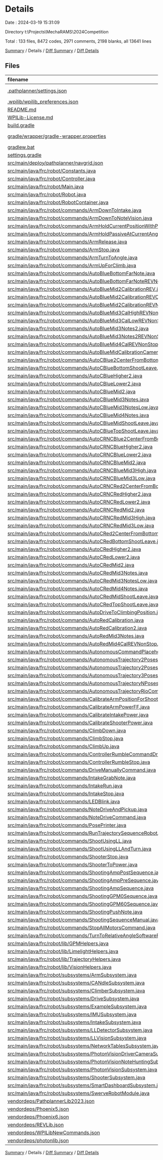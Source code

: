 # Details

Date : 2024-03-19 15:31:09

Directory t:\\Projects\\MechaRAMS\\2024Competition

Total : 133 files,  8472 codes, 2971 comments, 2198 blanks, all 13641 lines

[Summary](results.md) / Details / [Diff Summary](diff.md) / [Diff Details](diff-details.md)

## Files
| filename | language | code | comment | blank | total |
| :--- | :--- | ---: | ---: | ---: | ---: |
| [.pathplanner/settings.json](/.pathplanner/settings.json) | JSON with Comments | 12 | 0 | 0 | 12 |
| [.wpilib/wpilib_preferences.json](/.wpilib/wpilib_preferences.json) | JSON | 6 | 0 | 0 | 6 |
| [README.md](/README.md) | Markdown | 1 | 0 | 0 | 1 |
| [WPILib-License.md](/WPILib-License.md) | Markdown | 22 | 0 | 3 | 25 |
| [build.gradle](/build.gradle) | Groovy | 62 | 19 | 21 | 102 |
| [gradle/wrapper/gradle-wrapper.properties](/gradle/wrapper/gradle-wrapper.properties) | Java Properties | 7 | 0 | 1 | 8 |
| [gradlew.bat](/gradlew.bat) | Batch | 41 | 30 | 22 | 93 |
| [settings.gradle](/settings.gradle) | Groovy | 28 | 0 | 3 | 31 |
| [src/main/deploy/pathplanner/navgrid.json](/src/main/deploy/pathplanner/navgrid.json) | JSON | 1 | 0 | 0 | 1 |
| [src/main/java/frc/robot/Constants.java](/src/main/java/frc/robot/Constants.java) | Java | 660 | 244 | 181 | 1,085 |
| [src/main/java/frc/robot/Controller.java](/src/main/java/frc/robot/Controller.java) | Java | 137 | 26 | 26 | 189 |
| [src/main/java/frc/robot/Main.java](/src/main/java/frc/robot/Main.java) | Java | 8 | 13 | 5 | 26 |
| [src/main/java/frc/robot/Robot.java](/src/main/java/frc/robot/Robot.java) | Java | 66 | 49 | 33 | 148 |
| [src/main/java/frc/robot/RobotContainer.java](/src/main/java/frc/robot/RobotContainer.java) | Java | 531 | 164 | 150 | 845 |
| [src/main/java/frc/robot/commands/ArmDownToIntake.java](/src/main/java/frc/robot/commands/ArmDownToIntake.java) | Java | 14 | 9 | 4 | 27 |
| [src/main/java/frc/robot/commands/ArmDownToNoteVision.java](/src/main/java/frc/robot/commands/ArmDownToNoteVision.java) | Java | 10 | 9 | 5 | 24 |
| [src/main/java/frc/robot/commands/ArmHoldCurrentPositionWithPID.java](/src/main/java/frc/robot/commands/ArmHoldCurrentPositionWithPID.java) | Java | 23 | 11 | 12 | 46 |
| [src/main/java/frc/robot/commands/ArmHoldPassiveAtCurrentAngle.java](/src/main/java/frc/robot/commands/ArmHoldPassiveAtCurrentAngle.java) | Java | 21 | 11 | 9 | 41 |
| [src/main/java/frc/robot/commands/ArmRelease.java](/src/main/java/frc/robot/commands/ArmRelease.java) | Java | 12 | 8 | 5 | 25 |
| [src/main/java/frc/robot/commands/ArmStop.java](/src/main/java/frc/robot/commands/ArmStop.java) | Java | 12 | 8 | 5 | 25 |
| [src/main/java/frc/robot/commands/ArmTurnToAngle.java](/src/main/java/frc/robot/commands/ArmTurnToAngle.java) | Java | 34 | 9 | 10 | 53 |
| [src/main/java/frc/robot/commands/ArmUpForClimb.java](/src/main/java/frc/robot/commands/ArmUpForClimb.java) | Java | 10 | 9 | 4 | 23 |
| [src/main/java/frc/robot/commands/AutoBlueBottomFarNote.java](/src/main/java/frc/robot/commands/AutoBlueBottomFarNote.java) | Java | 40 | 10 | 14 | 64 |
| [src/main/java/frc/robot/commands/AutoBlueBottomFarNoteREVNonStop.java](/src/main/java/frc/robot/commands/AutoBlueBottomFarNoteREVNonStop.java) | Java | 39 | 10 | 14 | 63 |
| [src/main/java/frc/robot/commands/AutoBlueMid2CalibrationREV.java](/src/main/java/frc/robot/commands/AutoBlueMid2CalibrationREV.java) | Java | 38 | 24 | 15 | 77 |
| [src/main/java/frc/robot/commands/AutoBlueMid2CalibrationREVCamera.java](/src/main/java/frc/robot/commands/AutoBlueMid2CalibrationREVCamera.java) | Java | 50 | 26 | 23 | 99 |
| [src/main/java/frc/robot/commands/AutoBlueMid2CalibrationREVNonStop.java](/src/main/java/frc/robot/commands/AutoBlueMid2CalibrationREVNonStop.java) | Java | 36 | 23 | 14 | 73 |
| [src/main/java/frc/robot/commands/AutoBlueMid3CalHighREVNonStop.java](/src/main/java/frc/robot/commands/AutoBlueMid3CalHighREVNonStop.java) | Java | 82 | 29 | 12 | 123 |
| [src/main/java/frc/robot/commands/AutoBlueMid3CalLowREVNonStop.java](/src/main/java/frc/robot/commands/AutoBlueMid3CalLowREVNonStop.java) | Java | 82 | 29 | 12 | 123 |
| [src/main/java/frc/robot/commands/AutoBlueMid3Notes2.java](/src/main/java/frc/robot/commands/AutoBlueMid3Notes2.java) | Java | 90 | 32 | 5 | 127 |
| [src/main/java/frc/robot/commands/AutoBlueMid3Notes2REVNonStop.java](/src/main/java/frc/robot/commands/AutoBlueMid3Notes2REVNonStop.java) | Java | 87 | 42 | 16 | 145 |
| [src/main/java/frc/robot/commands/AutoBlueMid4CalREVNonStop.java](/src/main/java/frc/robot/commands/AutoBlueMid4CalREVNonStop.java) | Java | 119 | 35 | 39 | 193 |
| [src/main/java/frc/robot/commands/AutoBlueMidCalibrationCameraAdjustment.java](/src/main/java/frc/robot/commands/AutoBlueMidCalibrationCameraAdjustment.java) | Java | 63 | 33 | 24 | 120 |
| [src/main/java/frc/robot/commands/AutoCBlue2CenterFromBottom.java](/src/main/java/frc/robot/commands/AutoCBlue2CenterFromBottom.java) | Java | 53 | 9 | 4 | 66 |
| [src/main/java/frc/robot/commands/AutoCBlueBottomShootLeave.java](/src/main/java/frc/robot/commands/AutoCBlueBottomShootLeave.java) | Java | 24 | 9 | 7 | 40 |
| [src/main/java/frc/robot/commands/AutoCBlueHigher2.java](/src/main/java/frc/robot/commands/AutoCBlueHigher2.java) | Java | 40 | 20 | 14 | 74 |
| [src/main/java/frc/robot/commands/AutoCBlueLower2.java](/src/main/java/frc/robot/commands/AutoCBlueLower2.java) | Java | 40 | 20 | 14 | 74 |
| [src/main/java/frc/robot/commands/AutoCBlueMid2.java](/src/main/java/frc/robot/commands/AutoCBlueMid2.java) | Java | 40 | 20 | 14 | 74 |
| [src/main/java/frc/robot/commands/AutoCBlueMid3Notes.java](/src/main/java/frc/robot/commands/AutoCBlueMid3Notes.java) | Java | 78 | 25 | 4 | 107 |
| [src/main/java/frc/robot/commands/AutoCBlueMid3NotesLow.java](/src/main/java/frc/robot/commands/AutoCBlueMid3NotesLow.java) | Java | 78 | 25 | 4 | 107 |
| [src/main/java/frc/robot/commands/AutoCBlueMid4Notes.java](/src/main/java/frc/robot/commands/AutoCBlueMid4Notes.java) | Java | 117 | 25 | 10 | 152 |
| [src/main/java/frc/robot/commands/AutoCBlueMidShootLeave.java](/src/main/java/frc/robot/commands/AutoCBlueMidShootLeave.java) | Java | 24 | 9 | 5 | 38 |
| [src/main/java/frc/robot/commands/AutoCBlueTopShootLeave.java](/src/main/java/frc/robot/commands/AutoCBlueTopShootLeave.java) | Java | 24 | 9 | 5 | 38 |
| [src/main/java/frc/robot/commands/AutoCRNCBlue2CenterFromBottom.java](/src/main/java/frc/robot/commands/AutoCRNCBlue2CenterFromBottom.java) | Java | 73 | 19 | 18 | 110 |
| [src/main/java/frc/robot/commands/AutoCRNCBlueHigher2.java](/src/main/java/frc/robot/commands/AutoCRNCBlueHigher2.java) | Java | 59 | 29 | 20 | 108 |
| [src/main/java/frc/robot/commands/AutoCRNCBlueLower2.java](/src/main/java/frc/robot/commands/AutoCRNCBlueLower2.java) | Java | 59 | 28 | 18 | 105 |
| [src/main/java/frc/robot/commands/AutoCRNCBlueMid2.java](/src/main/java/frc/robot/commands/AutoCRNCBlueMid2.java) | Java | 59 | 29 | 19 | 107 |
| [src/main/java/frc/robot/commands/AutoCRNCBlueMid3High.java](/src/main/java/frc/robot/commands/AutoCRNCBlueMid3High.java) | Java | 116 | 41 | 27 | 184 |
| [src/main/java/frc/robot/commands/AutoCRNCBlueMid3Low.java](/src/main/java/frc/robot/commands/AutoCRNCBlueMid3Low.java) | Java | 116 | 41 | 27 | 184 |
| [src/main/java/frc/robot/commands/AutoCRNCRed2CenterFromBottom.java](/src/main/java/frc/robot/commands/AutoCRNCRed2CenterFromBottom.java) | Java | 73 | 19 | 18 | 110 |
| [src/main/java/frc/robot/commands/AutoCRNCRedHigher2.java](/src/main/java/frc/robot/commands/AutoCRNCRedHigher2.java) | Java | 59 | 29 | 20 | 108 |
| [src/main/java/frc/robot/commands/AutoCRNCRedLower2.java](/src/main/java/frc/robot/commands/AutoCRNCRedLower2.java) | Java | 59 | 28 | 18 | 105 |
| [src/main/java/frc/robot/commands/AutoCRNCRedMid2.java](/src/main/java/frc/robot/commands/AutoCRNCRedMid2.java) | Java | 59 | 29 | 19 | 107 |
| [src/main/java/frc/robot/commands/AutoCRNCRedMid3High.java](/src/main/java/frc/robot/commands/AutoCRNCRedMid3High.java) | Java | 116 | 41 | 27 | 184 |
| [src/main/java/frc/robot/commands/AutoCRNCRedMid3Low.java](/src/main/java/frc/robot/commands/AutoCRNCRedMid3Low.java) | Java | 116 | 41 | 27 | 184 |
| [src/main/java/frc/robot/commands/AutoCRed2CenterFromBottom.java](/src/main/java/frc/robot/commands/AutoCRed2CenterFromBottom.java) | Java | 52 | 9 | 4 | 65 |
| [src/main/java/frc/robot/commands/AutoCRedBottomShootLeave.java](/src/main/java/frc/robot/commands/AutoCRedBottomShootLeave.java) | Java | 24 | 9 | 7 | 40 |
| [src/main/java/frc/robot/commands/AutoCRedHigher2.java](/src/main/java/frc/robot/commands/AutoCRedHigher2.java) | Java | 40 | 20 | 14 | 74 |
| [src/main/java/frc/robot/commands/AutoCRedLower2.java](/src/main/java/frc/robot/commands/AutoCRedLower2.java) | Java | 40 | 20 | 14 | 74 |
| [src/main/java/frc/robot/commands/AutoCRedMid2.java](/src/main/java/frc/robot/commands/AutoCRedMid2.java) | Java | 40 | 20 | 14 | 74 |
| [src/main/java/frc/robot/commands/AutoCRedMid3Notes.java](/src/main/java/frc/robot/commands/AutoCRedMid3Notes.java) | Java | 78 | 25 | 4 | 107 |
| [src/main/java/frc/robot/commands/AutoCRedMid3NotesLow.java](/src/main/java/frc/robot/commands/AutoCRedMid3NotesLow.java) | Java | 78 | 25 | 4 | 107 |
| [src/main/java/frc/robot/commands/AutoCRedMid4Notes.java](/src/main/java/frc/robot/commands/AutoCRedMid4Notes.java) | Java | 117 | 25 | 5 | 147 |
| [src/main/java/frc/robot/commands/AutoCRedMidShootLeave.java](/src/main/java/frc/robot/commands/AutoCRedMidShootLeave.java) | Java | 24 | 9 | 5 | 38 |
| [src/main/java/frc/robot/commands/AutoCRedTopShootLeave.java](/src/main/java/frc/robot/commands/AutoCRedTopShootLeave.java) | Java | 24 | 9 | 5 | 38 |
| [src/main/java/frc/robot/commands/AutoDriveToClimbingPosition.java](/src/main/java/frc/robot/commands/AutoDriveToClimbingPosition.java) | Java | 32 | 11 | 6 | 49 |
| [src/main/java/frc/robot/commands/AutoRedCalibration.java](/src/main/java/frc/robot/commands/AutoRedCalibration.java) | Java | 43 | 9 | 4 | 56 |
| [src/main/java/frc/robot/commands/AutoRedCalibration2.java](/src/main/java/frc/robot/commands/AutoRedCalibration2.java) | Java | 41 | 9 | 4 | 54 |
| [src/main/java/frc/robot/commands/AutoRedMid3Notes.java](/src/main/java/frc/robot/commands/AutoRedMid3Notes.java) | Java | 117 | 25 | 5 | 147 |
| [src/main/java/frc/robot/commands/AutoRedMid4CalREVNonStop.java](/src/main/java/frc/robot/commands/AutoRedMid4CalREVNonStop.java) | Java | 119 | 35 | 39 | 193 |
| [src/main/java/frc/robot/commands/AutonomousCommandPlaceholder.java](/src/main/java/frc/robot/commands/AutonomousCommandPlaceholder.java) | Java | 10 | 8 | 5 | 23 |
| [src/main/java/frc/robot/commands/AutonomousTrajectory2Poses.java](/src/main/java/frc/robot/commands/AutonomousTrajectory2Poses.java) | Java | 27 | 30 | 8 | 65 |
| [src/main/java/frc/robot/commands/AutonomousTrajectory2PosesDynamic.java](/src/main/java/frc/robot/commands/AutonomousTrajectory2PosesDynamic.java) | Java | 24 | 17 | 8 | 49 |
| [src/main/java/frc/robot/commands/AutonomousTrajectory3Poses.java](/src/main/java/frc/robot/commands/AutonomousTrajectory3Poses.java) | Java | 25 | 30 | 7 | 62 |
| [src/main/java/frc/robot/commands/AutonomousTrajectoryNPoses.java](/src/main/java/frc/robot/commands/AutonomousTrajectoryNPoses.java) | Java | 28 | 13 | 11 | 52 |
| [src/main/java/frc/robot/commands/AutonomousTrajectoryRioCommand.java](/src/main/java/frc/robot/commands/AutonomousTrajectoryRioCommand.java) | Java | 61 | 41 | 21 | 123 |
| [src/main/java/frc/robot/commands/CalibrateArmPositionForShooterCalibration.java](/src/main/java/frc/robot/commands/CalibrateArmPositionForShooterCalibration.java) | Java | 27 | 11 | 10 | 48 |
| [src/main/java/frc/robot/commands/CalibrateArmPowerFF.java](/src/main/java/frc/robot/commands/CalibrateArmPowerFF.java) | Java | 30 | 11 | 10 | 51 |
| [src/main/java/frc/robot/commands/CalibrateIntakePower.java](/src/main/java/frc/robot/commands/CalibrateIntakePower.java) | Java | 31 | 12 | 8 | 51 |
| [src/main/java/frc/robot/commands/CalibrateShooterPower.java](/src/main/java/frc/robot/commands/CalibrateShooterPower.java) | Java | 30 | 9 | 8 | 47 |
| [src/main/java/frc/robot/commands/ClimbDown.java](/src/main/java/frc/robot/commands/ClimbDown.java) | Java | 18 | 9 | 8 | 35 |
| [src/main/java/frc/robot/commands/ClimbStop.java](/src/main/java/frc/robot/commands/ClimbStop.java) | Java | 12 | 8 | 5 | 25 |
| [src/main/java/frc/robot/commands/ClimbUp.java](/src/main/java/frc/robot/commands/ClimbUp.java) | Java | 18 | 9 | 10 | 37 |
| [src/main/java/frc/robot/commands/ControllerRumbleCommandDriver.java](/src/main/java/frc/robot/commands/ControllerRumbleCommandDriver.java) | Java | 15 | 9 | 4 | 28 |
| [src/main/java/frc/robot/commands/ControllerRumbleStop.java](/src/main/java/frc/robot/commands/ControllerRumbleStop.java) | Java | 12 | 8 | 5 | 25 |
| [src/main/java/frc/robot/commands/DriveManuallyCommand.java](/src/main/java/frc/robot/commands/DriveManuallyCommand.java) | Java | 46 | 17 | 19 | 82 |
| [src/main/java/frc/robot/commands/IntakeGrabNote.java](/src/main/java/frc/robot/commands/IntakeGrabNote.java) | Java | 17 | 10 | 4 | 31 |
| [src/main/java/frc/robot/commands/IntakeRun.java](/src/main/java/frc/robot/commands/IntakeRun.java) | Java | 18 | 8 | 5 | 31 |
| [src/main/java/frc/robot/commands/IntakeStop.java](/src/main/java/frc/robot/commands/IntakeStop.java) | Java | 12 | 8 | 5 | 25 |
| [src/main/java/frc/robot/commands/LEDBlink.java](/src/main/java/frc/robot/commands/LEDBlink.java) | Java | 15 | 9 | 4 | 28 |
| [src/main/java/frc/robot/commands/NoteDriveAndPickup.java](/src/main/java/frc/robot/commands/NoteDriveAndPickup.java) | Java | 12 | 9 | 4 | 25 |
| [src/main/java/frc/robot/commands/NoteDriveCommand.java](/src/main/java/frc/robot/commands/NoteDriveCommand.java) | Java | 22 | 14 | 8 | 44 |
| [src/main/java/frc/robot/commands/PosePrinter.java](/src/main/java/frc/robot/commands/PosePrinter.java) | Java | 22 | 9 | 12 | 43 |
| [src/main/java/frc/robot/commands/RunTrajectorySequenceRobotAtStartPoint.java](/src/main/java/frc/robot/commands/RunTrajectorySequenceRobotAtStartPoint.java) | Java | 47 | 54 | 20 | 121 |
| [src/main/java/frc/robot/commands/ShootUsingLL.java](/src/main/java/frc/robot/commands/ShootUsingLL.java) | Java | 23 | 9 | 8 | 40 |
| [src/main/java/frc/robot/commands/ShootUsingLLAndTurn.java](/src/main/java/frc/robot/commands/ShootUsingLLAndTurn.java) | Java | 52 | 46 | 26 | 124 |
| [src/main/java/frc/robot/commands/ShooterStop.java](/src/main/java/frc/robot/commands/ShooterStop.java) | Java | 12 | 8 | 5 | 25 |
| [src/main/java/frc/robot/commands/ShooterToPower.java](/src/main/java/frc/robot/commands/ShooterToPower.java) | Java | 29 | 9 | 10 | 48 |
| [src/main/java/frc/robot/commands/ShootingAmpPostSequence.java](/src/main/java/frc/robot/commands/ShootingAmpPostSequence.java) | Java | 14 | 11 | 4 | 29 |
| [src/main/java/frc/robot/commands/ShootingAmpPreSequence.java](/src/main/java/frc/robot/commands/ShootingAmpPreSequence.java) | Java | 14 | 11 | 5 | 30 |
| [src/main/java/frc/robot/commands/ShootingAmpSequence.java](/src/main/java/frc/robot/commands/ShootingAmpSequence.java) | Java | 18 | 14 | 4 | 36 |
| [src/main/java/frc/robot/commands/ShootingGPM0Sequence.java](/src/main/java/frc/robot/commands/ShootingGPM0Sequence.java) | Java | 34 | 17 | 5 | 56 |
| [src/main/java/frc/robot/commands/ShootingGPM60Sequence.java](/src/main/java/frc/robot/commands/ShootingGPM60Sequence.java) | Java | 20 | 13 | 5 | 38 |
| [src/main/java/frc/robot/commands/ShootingPushNote.java](/src/main/java/frc/robot/commands/ShootingPushNote.java) | Java | 26 | 12 | 7 | 45 |
| [src/main/java/frc/robot/commands/ShootingSequenceManual.java](/src/main/java/frc/robot/commands/ShootingSequenceManual.java) | Java | 19 | 10 | 4 | 33 |
| [src/main/java/frc/robot/commands/StopAllMotorsCommand.java](/src/main/java/frc/robot/commands/StopAllMotorsCommand.java) | Java | 24 | 19 | 12 | 55 |
| [src/main/java/frc/robot/commands/TurnToRelativeAngleSoftwarePIDCommand.java](/src/main/java/frc/robot/commands/TurnToRelativeAngleSoftwarePIDCommand.java) | Java | 46 | 10 | 9 | 65 |
| [src/main/java/frc/robot/lib/GPMHelpers.java](/src/main/java/frc/robot/lib/GPMHelpers.java) | Java | 111 | 27 | 32 | 170 |
| [src/main/java/frc/robot/lib/LimelightHelpers.java](/src/main/java/frc/robot/lib/LimelightHelpers.java) | Java | 556 | 68 | 164 | 788 |
| [src/main/java/frc/robot/lib/TrajectoryHelpers.java](/src/main/java/frc/robot/lib/TrajectoryHelpers.java) | Java | 21 | 8 | 10 | 39 |
| [src/main/java/frc/robot/lib/VisionHelpers.java](/src/main/java/frc/robot/lib/VisionHelpers.java) | Java | 55 | 4 | 13 | 72 |
| [src/main/java/frc/robot/subsystems/ArmSubsystem.java](/src/main/java/frc/robot/subsystems/ArmSubsystem.java) | Java | 165 | 93 | 71 | 329 |
| [src/main/java/frc/robot/subsystems/CANdleSubsystem.java](/src/main/java/frc/robot/subsystems/CANdleSubsystem.java) | Java | 59 | 6 | 19 | 84 |
| [src/main/java/frc/robot/subsystems/ClimberSubsystem.java](/src/main/java/frc/robot/subsystems/ClimberSubsystem.java) | Java | 39 | 8 | 18 | 65 |
| [src/main/java/frc/robot/subsystems/DriveSubsystem.java](/src/main/java/frc/robot/subsystems/DriveSubsystem.java) | Java | 165 | 74 | 58 | 297 |
| [src/main/java/frc/robot/subsystems/ExampleSubsystem.java](/src/main/java/frc/robot/subsystems/ExampleSubsystem.java) | Java | 20 | 20 | 8 | 48 |
| [src/main/java/frc/robot/subsystems/IMUSubsystem.java](/src/main/java/frc/robot/subsystems/IMUSubsystem.java) | Java | 66 | 84 | 30 | 180 |
| [src/main/java/frc/robot/subsystems/IntakeSubsystem.java](/src/main/java/frc/robot/subsystems/IntakeSubsystem.java) | Java | 62 | 93 | 31 | 186 |
| [src/main/java/frc/robot/subsystems/LLDetectorSubsystem.java](/src/main/java/frc/robot/subsystems/LLDetectorSubsystem.java) | Java | 42 | 6 | 11 | 59 |
| [src/main/java/frc/robot/subsystems/LLVisionSubsystem.java](/src/main/java/frc/robot/subsystems/LLVisionSubsystem.java) | Java | 60 | 11 | 13 | 84 |
| [src/main/java/frc/robot/subsystems/NetworkTablesSubsystem.java](/src/main/java/frc/robot/subsystems/NetworkTablesSubsystem.java) | Java | 44 | 10 | 18 | 72 |
| [src/main/java/frc/robot/subsystems/PhotonVisionDriverCameraSubsystem.java](/src/main/java/frc/robot/subsystems/PhotonVisionDriverCameraSubsystem.java) | Java | 15 | 5 | 10 | 30 |
| [src/main/java/frc/robot/subsystems/PhotonVisionNoteHuntingSubsystem.java](/src/main/java/frc/robot/subsystems/PhotonVisionNoteHuntingSubsystem.java) | Java | 43 | 11 | 18 | 72 |
| [src/main/java/frc/robot/subsystems/PhotonVisionSubsystem.java](/src/main/java/frc/robot/subsystems/PhotonVisionSubsystem.java) | Java | 84 | 43 | 31 | 158 |
| [src/main/java/frc/robot/subsystems/ShooterSubsystem.java](/src/main/java/frc/robot/subsystems/ShooterSubsystem.java) | Java | 114 | 59 | 52 | 225 |
| [src/main/java/frc/robot/subsystems/SmartDashboardSubsystem.java](/src/main/java/frc/robot/subsystems/SmartDashboardSubsystem.java) | Java | 108 | 10 | 26 | 144 |
| [src/main/java/frc/robot/subsystems/SwerveRobotModule.java](/src/main/java/frc/robot/subsystems/SwerveRobotModule.java) | Java | 243 | 62 | 91 | 396 |
| [vendordeps/PathplannerLib2023.json](/vendordeps/PathplannerLib2023.json) | JSON | 36 | 0 | 0 | 36 |
| [vendordeps/Phoenix5.json](/vendordeps/Phoenix5.json) | JSON | 151 | 0 | 0 | 151 |
| [vendordeps/Phoenix6.json](/vendordeps/Phoenix6.json) | JSON | 339 | 0 | 0 | 339 |
| [vendordeps/REVLib.json](/vendordeps/REVLib.json) | JSON | 74 | 0 | 0 | 74 |
| [vendordeps/WPILibNewCommands.json](/vendordeps/WPILibNewCommands.json) | JSON | 38 | 0 | 1 | 39 |
| [vendordeps/photonlib.json](/vendordeps/photonlib.json) | JSON | 57 | 0 | 0 | 57 |

[Summary](results.md) / Details / [Diff Summary](diff.md) / [Diff Details](diff-details.md)
